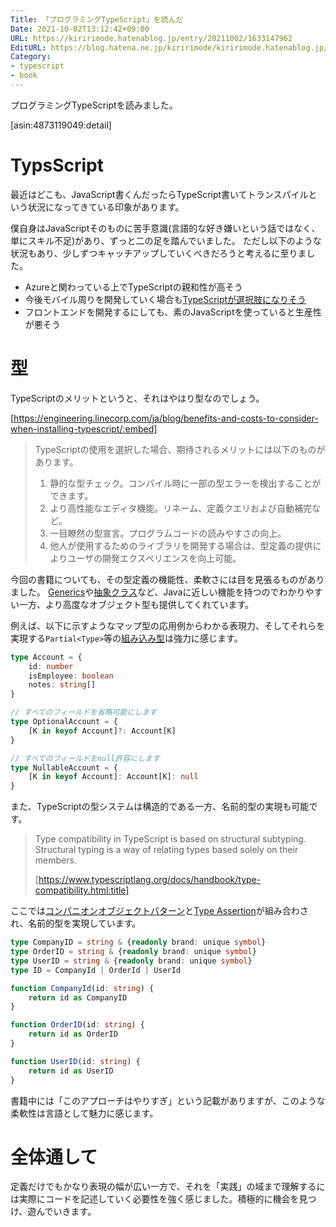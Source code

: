 ```yaml
---
Title: 「プログラミングTypeScript」を読んだ
Date: 2021-10-02T13:12:42+09:00
URL: https://kiririmode.hatenablog.jp/entry/20211002/1633147962
EditURL: https://blog.hatena.ne.jp/kiririmode/kiririmode.hatenablog.jp/atom/entry/13574176438018138899
Category:
- typescript
- book
---
```


プログラミングTypeScriptを読みました。

[asin:4873119049:detail]

# TypsScript

最近はどこも、JavaScript書くんだったらTypeScript書いてトランスパイルという状況になってきている印象があります。

僕自身はJavaScriptそのものに苦手意識(言語的な好き嫌いという話ではなく、単にスキル不足)があり、ずっと二の足を踏んでいました。
ただし以下のような状況もあり、少しずつキャッチアップしていくべきだろうと考えるに至りました。

- Azureと関わっている上でTypeScriptの親和性が高そう
- 今後モバイル周りを開発していく場合も[TypeScriptが選択肢になりそう](https://reactnative.dev/)
- フロントエンドを開発するにしても、素のJavaScriptを使っていると生産性が悪そう

# 型

TypeScriptのメリットというと、それはやはり型なのでしょう。

[https://engineering.linecorp.com/ja/blog/benefits-and-costs-to-consider-when-installing-typescript/:embed]

> TypeScriptの使用を選択した場合、期待されるメリットには以下のものがあります。 
>
> 1. 静的な型チェック。コンパイル時に一部の型エラーを検出することができます。
> 1. より高性能なエディタ機能。リネーム、定義クエリおよび自動補完など。 
> 1. 一目瞭然の型宣言。プログラムコードの読みやすさの向上。
> 1. 他人が使用するためのライブラリを開発する場合は、型定義の提供によりユーザの開発エクスペリエンスを向上可能。

今回の書籍についても、その型定義の機能性、柔軟さには目を見張るものがありました。
[Generics](https://www.typescriptlang.org/docs/handbook/2/classes.html#generic-classes)や[抽象クラス](https://www.typescriptlang.org/docs/handbook/2/classes.html#abstract-classes-and-members)など、Javaに近しい機能を持つのでわかりやすい一方、より高度なオブジェクト型も提供してくれています。

例えば、以下に示すようなマップ型の応用例からわかる表現力、そしてそれらを実現する`Partial<Type>`等の[組み込み型](https://www.typescriptlang.org/docs/handbook/utility-types.html)は強力に感じます。

```typescript
type Account = {
    id: number
    isEmployee: boolean
    notes: string[]
}

// すべてのフィールドを省略可能にします
type OptionalAccount = {
    [K in keyof Account]?: Account[K]
}

// すべてのフィールドをnull許容にします
type NullableAccount = {
    [K in keyof Account]: Account[K]: null
}
```

また、TypeScriptの型システムは構造的である一方、名前的型の実現も可能です。

> Type compatibility in TypeScript is based on structural subtyping. Structural typing is a way of relating types based solely on their members. 
>
> [https://www.typescriptlang.org/docs/handbook/type-compatibility.html:title]

ここでは[コンパニオンオブジェクトパターン](https://book.yyts.org/tips/companion-object)と[Type Assertion](https://www.typescriptlang.org/docs/handbook/2/everyday-types.html#type-assertions)が組み合わされ、名前的型を実現しています。

```typescript
type CompanyID = string & {readonly brand: unique symbol}
type OrderID = string & {readonly brand: unique symbol}
type UserID = string & {readonly brand: unique symbol}
type ID = CompanyId | OrderId | UserId

function CompanyId(id: string) {
    return id as CompanyID
}

function OrderID(id: string) {
    return id as OrderID
}

function UserID(id: string) {
    return id as UserID
}
```

書籍中には「このアプローチはやりすぎ」という記載がありますが、このような柔軟性は言語として魅力に感じます。

# 全体通して

定義だけでもかなり表現の幅が広い一方で、それを「実践」の域まで理解するには実際にコードを記述していく必要性を強く感じました。積極的に機会を見つけ、遊んでいきます。
